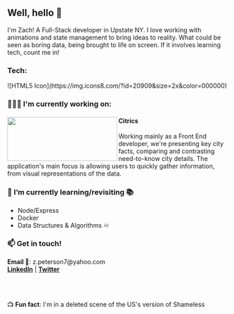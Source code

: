 <h2> Well, hello 👋 </h2>
<p>I'm Zach! A Full-Stack developer in Upstate NY. I love working with animations and state management to bring ideas to reality. What could be seen as boring data, being brought to life on screen. If it involves learning tech, count me in!</p>

<h3>Tech:</h3>
![HTML5 Icon](https://img.icons8.com/?id=20909&size=2x&color=000000)

<h3>👨🏻‍💻 <strong>I'm currently working on:</strong></h3>
<div display='flex'>
  <img width="250" height="100" align='left' src="https://raw.githubusercontent.com/Lambda-School-Labs/citrics-fe-d/2389c1cf8ae0bc2210c5a206b853cafdd947ddeb/src/assets/Citrics%20Icon.svg" >
  <div>
    <h4 align='left'>Citrics</h4>
    <p>Working mainly as a Front End developer, we're presenting key city facts, comparing and contrasting need-to-know city details.
      The application's main focus is allowing users to quickly gather information, from visual representations of the data.</p>
  </div>
</div>

<h3>🌱 I’m currently learning/revisiting 📚 </h3>
<div display='flex'>
  <ul>
    <li>Node/Express</li>
    <li>Docker</li>
    <li>Data Structures & Algorithms ♾️</li>
  </ul>
</div>

<h3>📫 Get in touch!</h3>
<div>
  <p>
  <strong>Email 📧</strong>: z.peterson7@yahoo.com <br/> 
  <a href="https://www.linkedin.com/in/zacharytpeterson/" target="_blank"><strong>LinkedIn</strong></a> |
  <a href="https://twitter.com/zipwrites" target="_blank"><strong>Twitter</strong></a>
  </p>
</div>
<br/><br/>
<p>📺 <strong>Fun fact</strong>: I'm in a deleted scene of the US's version of Shameless</p>

<!--
**zachary-peterson/zachary-peterson** is a ✨ _special_ ✨ repository because its `README.md` (this file) appears on your GitHub profile.

Here are some ideas to get you started:

- 🔭 I’m currently working on ...
- 🌱 I’m currently learning ...
- 👯 I’m looking to collaborate on ...
- 🤔 I’m looking for help with ...
- 💬 Ask me about ...
- 📫 How to reach me: ...
- 😄 Pronouns: ...
- ⚡ Fun fact: ...
-->
